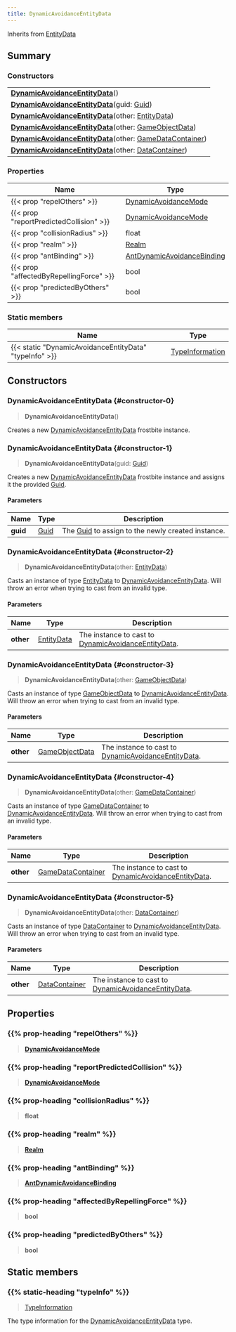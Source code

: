 ```yaml
---
title: DynamicAvoidanceEntityData
---
```


Inherits from 
[EntityData](/vext/ref/fb/entitydata)

## Summary
### Constructors
| |
| ----------- |
| **[DynamicAvoidanceEntityData](#constructor-0)**() |
| **[DynamicAvoidanceEntityData](#constructor-1)**(guid: [Guid](/vext/ref/shared/class/guid)) |
| **[DynamicAvoidanceEntityData](#constructor-2)**(other: [EntityData](/vext/ref/fb/entitydata)) |
| **[DynamicAvoidanceEntityData](#constructor-3)**(other: [GameObjectData](/vext/ref/fb/gameobjectdata)) |
| **[DynamicAvoidanceEntityData](#constructor-4)**(other: [GameDataContainer](/vext/ref/fb/gamedatacontainer)) |
| **[DynamicAvoidanceEntityData](#constructor-5)**(other: [DataContainer](/vext/ref/shared/class/datacontainer)) |

### Properties
| Name | Type |
| ---- | ---- |
| {{< prop "repelOthers" >}} | [DynamicAvoidanceMode](/vext/ref/fb/dynamicavoidancemode) |
| {{< prop "reportPredictedCollision" >}} | [DynamicAvoidanceMode](/vext/ref/fb/dynamicavoidancemode) |
| {{< prop "collisionRadius" >}} | float |
| {{< prop "realm" >}} | [Realm](/vext/ref/fb/realm) |
| {{< prop "antBinding" >}} | [AntDynamicAvoidanceBinding](/vext/ref/fb/antdynamicavoidancebinding) |
| {{< prop "affectedByRepellingForce" >}} | bool |
| {{< prop "predictedByOthers" >}} | bool |

### Static members
| Name | Type |
| ---- | ---- |
| {{< static "DynamicAvoidanceEntityData" "typeInfo" >}} | [TypeInformation](/vext/ref/shared/class/typeinformation) |

## Constructors
### DynamicAvoidanceEntityData {#constructor-0}
> **DynamicAvoidanceEntityData**()

Creates a new [DynamicAvoidanceEntityData](/vext/ref/fb/dynamicavoidanceentitydata) frostbite instance.

### DynamicAvoidanceEntityData {#constructor-1}
> **DynamicAvoidanceEntityData**(guid: [Guid](/vext/ref/shared/class/guid))

Creates a new [DynamicAvoidanceEntityData](/vext/ref/fb/dynamicavoidanceentitydata) frostbite instance and assigns it the provided [Guid](/vext/ref/shared/class/guid).

#### Parameters
| Name | Type | Description |
| ---- | ---- | ----------- |
| **guid** | [Guid](/vext/ref/shared/class/guid) | The [Guid](/vext/ref/shared/class/guid) to assign to the newly created instance. |

### DynamicAvoidanceEntityData {#constructor-2}
> **DynamicAvoidanceEntityData**(other: [EntityData](/vext/ref/fb/entitydata))

Casts an instance of type [EntityData](/vext/ref/fb/entitydata) to [DynamicAvoidanceEntityData](/vext/ref/fb/dynamicavoidanceentitydata). Will throw an error when trying to cast from an invalid type.

#### Parameters
| Name | Type | Description |
| ---- | ---- | ----------- |
| **other** | [EntityData](/vext/ref/fb/entitydata) | The instance to cast to [DynamicAvoidanceEntityData](/vext/ref/fb/dynamicavoidanceentitydata). |

### DynamicAvoidanceEntityData {#constructor-3}
> **DynamicAvoidanceEntityData**(other: [GameObjectData](/vext/ref/fb/gameobjectdata))

Casts an instance of type [GameObjectData](/vext/ref/fb/gameobjectdata) to [DynamicAvoidanceEntityData](/vext/ref/fb/dynamicavoidanceentitydata). Will throw an error when trying to cast from an invalid type.

#### Parameters
| Name | Type | Description |
| ---- | ---- | ----------- |
| **other** | [GameObjectData](/vext/ref/fb/gameobjectdata) | The instance to cast to [DynamicAvoidanceEntityData](/vext/ref/fb/dynamicavoidanceentitydata). |

### DynamicAvoidanceEntityData {#constructor-4}
> **DynamicAvoidanceEntityData**(other: [GameDataContainer](/vext/ref/fb/gamedatacontainer))

Casts an instance of type [GameDataContainer](/vext/ref/fb/gamedatacontainer) to [DynamicAvoidanceEntityData](/vext/ref/fb/dynamicavoidanceentitydata). Will throw an error when trying to cast from an invalid type.

#### Parameters
| Name | Type | Description |
| ---- | ---- | ----------- |
| **other** | [GameDataContainer](/vext/ref/fb/gamedatacontainer) | The instance to cast to [DynamicAvoidanceEntityData](/vext/ref/fb/dynamicavoidanceentitydata). |

### DynamicAvoidanceEntityData {#constructor-5}
> **DynamicAvoidanceEntityData**(other: [DataContainer](/vext/ref/shared/class/datacontainer))

Casts an instance of type [DataContainer](/vext/ref/shared/class/datacontainer) to [DynamicAvoidanceEntityData](/vext/ref/fb/dynamicavoidanceentitydata). Will throw an error when trying to cast from an invalid type.

#### Parameters
| Name | Type | Description |
| ---- | ---- | ----------- |
| **other** | [DataContainer](/vext/ref/shared/class/datacontainer) | The instance to cast to [DynamicAvoidanceEntityData](/vext/ref/fb/dynamicavoidanceentitydata). |

## Properties
### {{% prop-heading "repelOthers" %}}
> **[DynamicAvoidanceMode](/vext/ref/fb/dynamicavoidancemode)**

### {{% prop-heading "reportPredictedCollision" %}}
> **[DynamicAvoidanceMode](/vext/ref/fb/dynamicavoidancemode)**

### {{% prop-heading "collisionRadius" %}}
> **float**

### {{% prop-heading "realm" %}}
> **[Realm](/vext/ref/fb/realm)**

### {{% prop-heading "antBinding" %}}
> **[AntDynamicAvoidanceBinding](/vext/ref/fb/antdynamicavoidancebinding)**

### {{% prop-heading "affectedByRepellingForce" %}}
> **bool**

### {{% prop-heading "predictedByOthers" %}}
> **bool**

## Static members
### {{% static-heading "typeInfo" %}}
> [TypeInformation](/vext/ref/shared/class/typeinformation)

The type information for the [DynamicAvoidanceEntityData](/vext/ref/fb/dynamicavoidanceentitydata) type.

